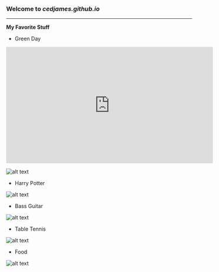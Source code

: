 ### Welcome to *cedjames.github.io*
---
**My Favorite Stuff**

 - Green Day
 
<iframe width="560" height="315" src="https://www.youtube.com/embed/VyV54YwPAkk" title="YouTube video player" frameborder="0" allow="accelerometer; autoplay; clipboard-write; encrypted-media; gyroscope; picture-in-picture" allowfullscreen></iframe>



![alt text](https://preview.redd.it/obdyhx37vpw81.jpg?width=640&crop=smart&auto=webp&s=c2ed732daffc6f715dd39808ea08e615fcb0c29f)


 - Harry Potter

![alt text](https://media-cldnry.s-nbcnews.com/image/upload/rockcms/2021-11/211116-harry-potter-al-1232-b41548.jpg)

 - Bass Guitar

![alt text](https://www.fmicassets.com/Damroot/LgJpg/10012/0190160806_fen_ins_frt_1_rr.jpg)

 - Table Tennis

![alt text](https://www.tabletennisdaily.com//forum/images/malongbollchinaopend.jpg)

 - Food

![alt text](https://travellingfoodie.net/wp-content/uploads/2022/02/Bs-Sizzling-Kitchen-Mississauga-Travelling-Foodie.jpg)
